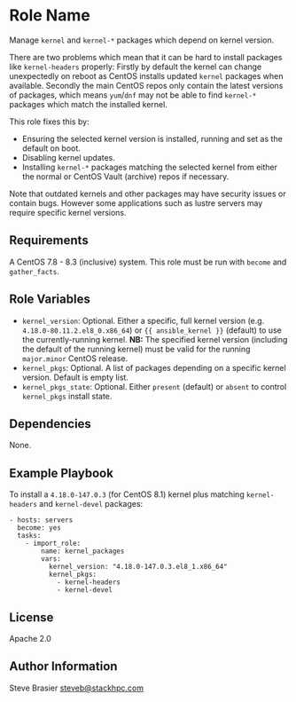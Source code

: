 Role Name
=========

Manage `kernel` and `kernel-*` packages which depend on kernel version.

There are two problems which mean that it can be hard to install packages like `kernel-headers` properly: Firstly by default the kernel can change unexpectedly on reboot as CentOS installs updated `kernel` packages when available. Secondly the main CentOS repos only contain the latest versions of packages, which means `yum`/`dnf` may not be able to find `kernel-*` packages which match the installed kernel.

This role fixes this by:
- Ensuring the selected kernel version is installed, running and set as the default on boot.
- Disabling kernel updates.
- Installing `kernel-*` packages matching the selected kernel from either the normal or CentOS Vault (archive) repos if necessary.

Note that outdated kernels and other packages may have security issues or contain bugs. However some applications such as lustre servers may require specific kernel versions.

Requirements
------------
A CentOS 7.8 - 8.3 (inclusive) system. This role must be run with `become` and `gather_facts`.

Role Variables
--------------
- `kernel_version`: Optional. Either a specific, full kernel version (e.g. `4.18.0-80.11.2.el8_0.x86_64`) or `{{ ansible_kernel }}` (default) to use the currently-running kernel.
  **NB:** The specified kernel version (including the default of the running kernel) must be valid for the running `major.minor` CentOS release.
- `kernel_pkgs`: Optional. A list of packages depending on a specific kernel version. Default is empty list.
- `kernel_pkgs_state`: Optional. Either `present` (default) or `absent` to control `kernel_pkgs` install state.

Dependencies
------------

None.

Example Playbook
----------------

To install a `4.18.0-147.0.3` (for CentOS 8.1) kernel plus matching `kernel-headers` and `kernel-devel` packages:

    - hosts: servers
      become: yes
      tasks:
        - import_role:
            name: kernel_packages
            vars:
              kernel_version: "4.18.0-147.0.3.el8_1.x86_64"
              kernel_pkgs:
                - kernel-headers
                - kernel-devel


License
-------

Apache 2.0

Author Information
------------------

Steve Brasier steveb@stackhpc.com
